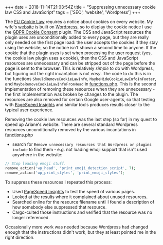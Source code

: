 +++
date = 2018-11-14T21:03:54Z
title = "Suppressing unnecessary cookie law CSS and JavaScript"
tags = ['SEO', 'website', 'Wordpress']
+++

The [EU Cookie Law](https://www.wired.co.uk/article/cookies-made-simple)
requires a notice about cookies on every website.  My wife's
[website](https://www.arianetobin.ie/) is built on
[Wordpress](https://wordpress.org/), so to display the cookie notice I use the
[GDPR Cookie Consent](https://wordpress.org/plugins/cookie-law-info/) plugin.
The CSS and JavaScript resources the plugin uses are unconditionally added to
every page, but they are really only needed on the first page load: the user
accepts the cookies if they stay using the website, so the notice isn't shown a
second time to anyone.  If the cookie that the plugin uses is set when
processing the user request (yes, the cookie law plugin uses a cookie), then the
CSS and JavaScript resources are unnecessary and can be stripped out of the page
before the page is sent to the browser.  This is relatively *simple* to do with
Wordpress, but figuring out the right incantation is not *easy*.  The code to do
this is in the functions `ShouldRemoveCookieLawInfo`,
`MaybeHideCookieLawInfoInFooter`, and `MaybeRemoveCookieLawInfoFromHead` in
[functions.php](https://github.com/tobinjt/ariane-theme/blob/master/functions.php).
This is the second implementation of removing these resources when they are
unnecessary - the first implementation was broken by changes to the plugin.  The
resources are also removed for certain Google user-agents, so that testing with
[PageSpeed Insights](https://developers.google.com/speed/pagespeed/insights/)
and similar tools produces results closer to the typical user experience.

Removing the cookie law resources was the last step (so far) in my quest to
speed up Ariane's website.  There are several standard Wordpress resources
unconditionally removed by the various incantations in
[functions.php](https://github.com/tobinjt/ariane-theme/blob/master/functions.php)
- search for `Remove unnecessary resources that Wordpress or plugins include` to
find them - e.g. not loading emoji support that isn't used anywhere in the
website:

```php
// Stop loading emoji stuff.
remove_action('wp_head', 'print_emoji_detection_script', 7);
remove_action('wp_print_styles', 'print_emoji_styles');
```

To suppress these resources I repeated this process:

*   Used [PageSpeed
    Insights](https://developers.google.com/speed/pagespeed/insights/) to test
    the speed of various pages.
*   Looked at the results where it complained about unused resources.
*   Searched online for the resource filename until I found a description of how
    somebody else suppressed that resource.
*   Cargo-culted those instructions and verified that the resource was no longer
    referenced.

Occasionally more work was needed because Wordpress had changed enough that the
instructions didn't work, but they at least pointed me in the right direction.
